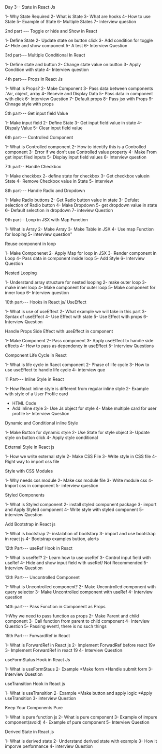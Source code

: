 Day 3--
State in React Js

1- Why State Required
2- What is State
3- What are hooks
4- How to use State
5- Example of State
6- Multiple States
7- Interview question

2nd part ---
Toggle or hide and Show in React 

1- Define State
2- Update state on button click 
3- Add condition for toggle 
4- Hide and show component
5- A test
6- Interview Question

3rd part---
Multiple Conditional In React

1- Define state and button 
2- Change state value on button 
3- Apply Condition with state 
4- Interview question 

4th part---
Props in React Js

1- What is Props?
2- Make Component
3- Pass data between components .Var, object, array
4- Recevie and Display Data
5- Pass data in component with click 
6- Interview Question 
7- Default props
8- Pass jsx with Props
9- Chnage style with props

5th part---
Get input field Value

1- Make input field
2- Define State
3- Get input field value in state
4- Dispaly Value
5- Clear input field value

6th part---
Controlled Component

1- What is Controlled component
2- How to identify this is a Controlled component
3- Error if we don't use Controlled value property
4- Make From get input filed inputs
5- Display input field values
6- Interview question 

7th part--
Handle Checkbox

1- Make checkbox
2- define state for checkbox
3- Get checkbox valuein State
4- Remove Checkbox value in State
5- interview 

8th part---
Handle Radio and Dropdown

1- Make Radio buttons
2- Get Radio button value in state
3- Defulat selection of Radio button
4- Make Dropdown
5- get dropdown value in state
6- Default selection in dropdown
7- inteview Question 

9th part--
Loop in JSX with Map Function

1- What is Array
2- Make Array
3- Make Table in JSX
4- Use map Function for looping
5- interview question"

Reuse component in loop

1- Make Componenet 
2- Apply Map for loop in JSX
3- Render component in Loop
4- Pass data in component inside loop
5- Add Style
6- Interview Question 

Nested Looping 

1- Understand array structure for nested looping
2- make outer loop
3- make inner loop
4- Make component for outer loop
5- Make component for inner loop
6- Interview question

10th part---
Hooks in React js/ UseEffect

1- What is use of useEffect
2- What example we will take in this part
3- Syntax of useEffect
4- Use Effect with state
5- Use Effect with props
6- Interview Question

Handle Props Side Effect with useEffect in component

1- Make Component 
2- Pass component 
3- Apply useEffect to handle side effects 
4- How to pass as dependency in useEffect
5- Interview Questions

Component Life Cycle in React

1- What is life cycle in Raect component 
2- Phase of life cycle 
3- How to use useEffect to handle life cycle 
4- interview que

11 Part---
Inline Style in React

1- How React inline style is different from regular inline style
2- Example with style of a User Profile card
* HTML Code
* Add inline style
3- Use Js object for style
4- Make multiple card for user profile
5- Interview Question 

Dynamic and Conditional inline Style

1- Make Button for dynamic style
2- Use State for style object
3- Update style on button click
4- Apply style conditional

External Style in React js

1- How we write external style
2- Make CSS File
3- Write style in CSS file 
4- Right way to import css file 

Style with CSS Modules

1- Why needs css module 
2- Make css module file
3- Write module css
4- Import css in component
5- interview question 

Styled Components

1- What is Styled component
2- install styled component package
3- import and Apply Styled component
4- Write style with styled component
5- interview Question 

Add Bootstrap in React js

1- What is bootstrap
2- instalation of bootstarp 
3- import and use bootstrap in react js 
4- Bootstrap examples button, alerts 

12th Part---
useRef Hook in React 

1- What is useRef?
2- Learn how to use useRef
3- Control input field with useRef
4- Hide and show input field with useRef/ Not Recommended
5- Interview Question 

13th Part---
Uncontrolled Component

1- What is Uncontrolled component?
2- Make Uncontrolled component with query selector
3- Make Uncontrolled component with useRef
4- Interview question

14th part---
Pass Function in Component as Props

1-Why we need to pass function as props 
2- Make Parent and child component 
3- Call function from parent to child component 
4- Interview Question 
5- Passing event!, there is no such things 

15th Part---
ForwardRef in React

1- What is ForwardRef in React js
2- Implement ForwadRef before react 19v
3- Implement ForwardRef in react 19
4- Interview Question 

useFormStatus Hook in React Js

1- What is useFormStaus
2- Example
     *Make form
     *Handle submit form
3- Interview Question   

useTransition Hook in React js 

1- What is useTransition 
2- Example
    *Make button and apply logic
    *Apply useTransition 
3- interview Question  

Keep Your Components Pure

1- What is pure function js
2- What is pure component 
3- Example of impure component(avoid)
4- Example of pure component 
5- Interview Question 

Derived State in React js

1- What is derived state
2- Understand derived state with example
3- How it imporve performance 
4- interview Question
